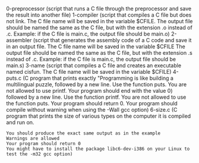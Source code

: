 0-preprocessor (script that runs a C file through the preprocessor and save the result into another file)
1-compiler (script that compiles a C file but does not link. The C file name will be saved in the variable $CFILE. The output file should be named the same as the C file, but with the extension .o instead of .c. Example: if the C file is main.c, the output file should be main.o)
2-assembler (script that generates the assembly code of a C code and save it in an output file. The C file name will be saved in the variable $CFILE The output file should be named the same as the C file, but with the extension .s instead of .c. Example: if the C file is main.c, the output file should be main.s)
3-name (script that compiles a C file and creates an executable named cisfun. The C file name will be saved in the variable $CFILE)
4-puts.c (C program that prints exactly "Programming is like building a multilingual puzzle, followed by a new line. Use the function puts. You are not allowed to use printf. Your program should end with the value 0)
followed by a new line. Use the function printf. You are not allowed to use the function puts. Your program should return 0. Your program should compile without warning when using the -Wall gcc option)
6-size.c (C program that prints the size of various types on the computer it is compiled and run on.

    You should produce the exact same output as in the example
    Warnings are allowed
    Your program should return 0
    You might have to install the package libc6-dev-i386 on your Linux to test the -m32 gcc option)
